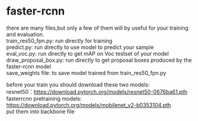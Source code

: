# faster-rcnn
there are many files,but only a few of them will by useful for your training and evaluation.  
train_res50_fpn.py: run directly for training  
predict.py: run directly to use model to predict your sample  
eval_voc.py: run directly to get mAP on Voc testset of your model  
draw_proposal_box.py: run directly to get proposal boxes produced by the faster-rcnn model  
save_weights file: to save model trained from train_res50_fpn.py  

 before your train you should download these two models:  
 resnet50：https://download.pytorch.org/models/resnet50-0676ba61.pth  
 fasterrcnn pretraining models: https://download.pytorch.org/models/mobilenet_v2-b0353104.pth  
 put them into backbone file
